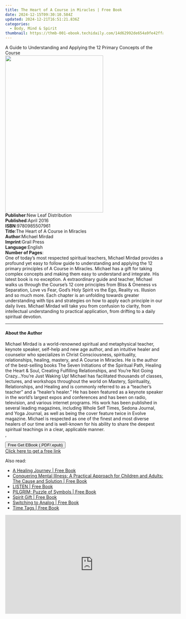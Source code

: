 ```yaml
---
title: The Heart of A Course in Miracles | Free Book
date: 2024-12-15T09:30:10.584Z
updated: 2024-12-21T16:51:21.836Z
categories:
  - Body, Mind & Spirit
thumbnail: https://thmb-001-ebook.techidaily.com/14d62992de654a9fe42ffa834c37d1402137163f9899bf499bb4ef63f4a6dc92.jpg
---
```

<main id="book-container">
  <div class="flex flex-col">
    <div class="book-brief flex-1 py-6 px-4 sm:p-6 md:py-10 md:px-8">
      <!-- brief-->
      <div class="book-brief-main">
        A Guide to Understanding and Applying the 12 Primary Concepts of the
        Course
      </div>
    </div>
    <div
      class="book-meta-info flex-1 grid gap-4 col-start-1 col-end-3 row-start-1 sm:mb-6 sm:grid-cols-4 lg:gap-6 lg:col-start-2 lg:row-end-6 lg:row-span-6 lg:mb-0"
    >
      <div
        class="book-meta-info-left place-content-center mt-4 p-4 text-sm leading-6 col-start-2 col-span-2 dark:text-slate-400"
      >
        <img
          class="w-full h-500 object-cover rounded-lg sm:h-255 sm:col-span-2 lg:col-span-full"
          src="https://img-001-ebook.techidaily.com/c6b4e7faaa81720f90b99322c71a1281d888317ef44062206c4dfa4cc1500f56.jpg"
          alt=""
          width="312"
          height="500"
        />
      </div>
      <div
        class="book-meta-info-right mt-2 col-start-1 row-start-2 col-span-3 self-center"
      >
        <!-- meta data  -->
        <div class="flex flex-col px-4 md:px-8">
          <div class="flex-1">
            <strong>Publisher</strong>:<span class="px-2"
              >New Leaf Distribution</span
            >
          </div>
          <div class="flex-1">
            <strong>Published</strong>:<span class="px-2">April 2016</span>
          </div>
          <div class="flex-1">
            <strong>ISBN</strong>:<span class="px-2">9780985507961</span>
          </div>
          <div class="flex-1">
            <strong>Title</strong>:<span class="px-2"
              >The Heart of A Course in Miracles</span
            >
          </div>
          <div class="flex-1">
            <strong>Author</strong>:<span class="px-2">Michael Mirdad</span>
          </div>
          <div class="flex-1">
            <strong>Imprint</strong>:<span class="px-2">Grail Press</span>
          </div>
          <div class="flex-1">
            <strong>Language</strong>:<span class="px-2">English</span>
          </div>
          <div class="flex-1">
            <strong>Number of Pages</strong>:<span class="px-2"></span>
          </div>
        </div>
      </div>
    </div>
    <div class="book-description flex-1 py-6 px-4 sm:p-6 md:py-10 md:px-8">
      <div class="book-description-main">
        <div accordion-content="" id="description">
          One of today’s most respected spiritual teachers, Michael Mirdad
          provides a profound yet easy to follow guide to understanding and
          applying the 12 primary principles of A Course in Miracles. Michael
          has a gift for taking complex concepts and making them easy to
          understand and integrate. His latest book is no exception. A
          extraordinary guide and teacher, Michael walks us through the Course’s
          12 core principles from Bliss &amp; Oneness vs Separation, Love vs
          Fear, God’s Holy Spirit vs the Ego, Reality vs. Illusion and so much
          more. Each chapter is an unfolding towards greater understanding with
          tips and strategies on how to apply each principle in our daily lives.
          Michael Mirdad will take you from confusion to clarity, from
          intellectual understanding to practical application, from drifting to
          a daily spiritual devotion.
        </div>
      </div>
    </div>
    <div class="book-excerpts flex-1 py-6 px-4 sm:p-6 md:py-10 md:px-8">
      <!-- excerpts-->
      <div class="book-excerpts-main">
        <hr />
        <h4 class="placeholder placeholder-heading">
          <span>About the Author</span>
        </h4>
        <p>
          <span></span>Michael Mirdad is a world-renowned spiritual and
          metaphysical teacher, keynote speaker, self-help and new age author,
          and an intuitive healer and counselor who specializes in Christ
          Consciousness, spirituality, relationships, healing, mastery, and A
          Course in Miracles. He is the author of the best-selling books The
          Seven Initiations of the Spiritual Path, Healing the Heart &amp; Soul,
          Creating Fulfilling Relationships, and You’re Not Going Crazy…You’re
          Just Waking Up! Michael has facilitated thousands of classes,
          lectures, and workshops throughout the world on Mastery, Spirituality,
          Relationships, and Healing and is commonly referred to as a “teacher’s
          teacher” and a “healer’s healer.” He has been featured as a keynote
          speaker in the world’s largest expos and conferences and has been on
          radio, television, and various internet programs. His work has been
          published in several leading magazines, including Whole Self Times,
          Sedona Journal, and Yoga Journal, as well as being the cover feature
          twice in Evolve magazine. Michael is respected as one of the finest
          and most diverse healers of our time and is well-known for his ability
          to share the deepest spiritual teachings in a clear, applicable
          manner.<br />, <br />
        </p>
      </div>
    </div>
    <div
      class="book-about-author flex-1 py-6 px-4 sm:p-6 md:py-10 md:px-8"
    ></div>
    <div class="book-free-get flex-1 py-6 px-4 sm:p-6 md:py-10 md:px-8">
      <button
        id="btn-free-get"
        class="bg-blue-500 hover:bg-blue-700 text-white font-bold py-2 px-4 rounded"
      >
        Free Get EBook (.PDF/.epub)
      </button>
      <div id="countdown-display" class="px-2 text-lg mt-2"></div>
      <a
        id="free-link"
        class="hidden bg-blue-500 hover:bg-blue-700 text-white font-bold py-2 px-4 rounded"
        href="https://www.ebooks.com/en-us/book/95693776/the-heart-of-a-course-in-miracles/michael-mirdad/"
        target="_blank"
        >Click here to get a free link</a
      >
    </div>
    <script>
      let countdownTime = 0;
      let countdownInterval = null;
      document
        .getElementById('btn-free-get')
        .addEventListener('click', startCountdown);
      function startCountdown() {
        countdownTime = new Date().getTime() + 60000 * 3;
        countdownInterval = setInterval(updateCountdown, 1000);
        document.getElementById('btn-free-get').disabled = true;
        document
          .getElementById('btn-free-get')
          .classList.add('bg-gray-500', 'cursor-not-allowed');
      }
      function updateCountdown() {
        let currentTime = new Date().getTime();
        let timeLeft = countdownTime - currentTime;
        let secondsLeft = Math.floor(timeLeft / 1000);
        document.getElementById('countdown-display').innerHTML =
          `Remaining time: ${secondsLeft} seconds.`;
        if (secondsLeft <= 0) {
          clearInterval(countdownInterval);
          document.getElementById('btn-free-get').classList.add('hidden');
          document.getElementById('free-link').classList.remove('hidden');
          document.getElementById('countdown-display').innerHTML = '';
        }
      }
    </script>
  </div>
</main>

<ins class="adsbygoogle"
      style="display:block"
      data-ad-client="ca-pub-7571918770474297"
      data-ad-slot="8358498916"
      data-ad-format="auto"
      data-full-width-responsive="true"></ins>
    

<span class="atpl-alsoreadstyle">Also read:</span>
<div><ul>
<li><a href="https://novels-ebooks.techidaily.com/211124671-9781739286033-a-healing-journey/"><u>A Healing Journey | Free Book</u></a></li>
<li><a href="https://novels-ebooks.techidaily.com/211124832-9798889602972-conquering-mental-illness-a-practical-approach-for-children-and-adults-the-cause-and-solution/"><u>Conquering Mental Illness: A Practical Approach for Children and Adults: The Cause and Solution | Free Book</u></a></li>
<li><a href="https://novels-ebooks.techidaily.com/211124916-9781732378865-listen/"><u>LISTEN | Free Book</u></a></li>
<li><a href="https://novels-ebooks.techidaily.com/211124901-9789198209273-pilgrim-puzzle-of-symbols/"><u>PILGRIM; Puzzle of Symbols | Free Book</u></a></li>
<li><a href="https://novels-ebooks.techidaily.com/211124722-9781087970240-spirit-gift/"><u>Spirit Gift | Free Book</u></a></li>
<li><a href="https://novels-ebooks.techidaily.com/211124667-9798988854111-switching-to-analog/"><u>Switching to Analog | Free Book</u></a></li>
<li><a href="https://novels-ebooks.techidaily.com/211124818-9781662431685-time-tags/"><u>Time Tags | Free Book</u></a></li>
</ul></div>

<!-- affiliate ads begin -->
<iframe width="560" height="315" src="https://www.youtube.com/embed/JAkb8Bv3AU4?si=2rHwnZYTzTLieKgY" title="YouTube video player" frameborder="0" allow="accelerometer; autoplay; clipboard-write; encrypted-media; gyroscope; picture-in-picture; web-share" referrerpolicy="strict-origin-when-cross-origin" allowfullscreen></iframe>
<!-- affiliate ads end -->

